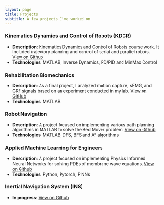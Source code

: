 ```yaml
---
layout: page
title: Projects
subtitle: A few projects I've worked on
---
```


### Kinematics Dynamics and Control of Robots (KDCR)
- **Description**: Kinematics Dynamics and Control of Robots course work. It included trajectory planning and control of serial and parallel robots. [View on Github](https://github.com/eladsimantov/KDCR/)
- **Technologies**: MATLAB, Inverse Dynamics, PD/PID and MinMax Control

### Rehabilitation Biomechanics
- **Description**: As a final project, I analyzed motion capture, sEMG, and GRF signals based on an experiment conducted in my lab. [View on GitHub](https://github.com/eladsimantov/Rehabilitation-Biomechanics/)
- **Technologies**: MATLAB


### Robot Navigation
- **Description**: A project focused on implementing various path planning algorithms in MATLAB to solve the Bed Mover problem. [View on Github](https://github.com/eladsimantov/Robot-Navigation/)
- **Technologies**: MATLAB, DFS, BFS and A* algorithms


### Applied Machine Learning for Engineers
- **Description**: A project focused on implementing Physics Informed Neural Networks for solving PDEs of membrane wave equations. [View on Github](https://github.com/eladsimantov/Applied-ML-For-Engineers/)
- **Technologies**: Python, Pytorch, PINNs


### Inertial Navigation System (INS)
- **In progress**: [View on Github](https://github.com/eladsimantov/Learning-Based-Inertial-Sensing)



